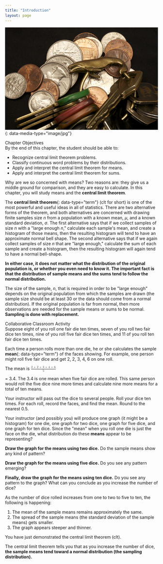 ```yaml
---
title: "Introduction"
layout: page
---
```



<?cnx.eoc class="summary" title="Chapter Review"?>

<?cnx.eoc class="formula-review" title="Formula Review"?>

<?cnx.eoc class="practice" title="Practice"?>

<?cnx.eoc class="free-response" title="Homework"?>

<?cnx.eoc class="references" title="References"?>

 ![This is a photo of change a set of keys in a pile. There appear to be five pennies, three quarters, four dimes, and two nickels. The key ring has a bronze whale on it and holds eleven keys.](../resources/CNX_Stats_C07_CO.jpg "If you want to figure out the distribution of the change people carry in their pockets, using the central limit theorem and assuming your sample is large enough, you will find that the  distribution is normal and bell-shaped. (credit: John Lodder)"){: data-media-type="image/jpg"}

<div data-type="note" class="chapter-objectives" data-label="" markdown="1">
<div data-type="title">
Chapter Objectives
</div>
By the end of this chapter, the student should be able to:

* Recognize central limit theorem problems.
* Classify continuous word problems by their distributions.
* Apply and interpret the central limit theorem for means.
* Apply and interpret the central limit theorem for sums.

</div>

Why are we so concerned with means? Two reasons are: they give us a middle ground for comparison, and they are easy to calculate. In this chapter, you will study means and the **central limit theorem**.

The **central limit theorem**{: data-type="term"} (clt for short) is one of the most powerful and useful ideas in all of statistics. There are two alternative forms of the theorem, and both alternatives are concerned with drawing finite samples size *n* from a population with a known mean, *μ*, and a known standard deviation, *σ*. The first alternative says that if we collect samples of size *n* with a \"large enough *n*,\" calculate each sample\'s mean, and create a histogram of those means, then the resulting histogram will tend to have an approximate normal bell shape. The second alternative says that if we again collect samples of size *n* that are \"large enough,\" calculate the sum of each sample and create a histogram, then the resulting histogram will again tend to have a normal bell-shape.

**In either case, it does not matter what the distribution of the original population is, or whether you even need to know it. The important fact is that the distribution of sample means and the sums tend to follow the normal distribution.**

The size of the sample, *n*, that is required in order to be \"large enough\" depends on the original population from which the samples are drawn (the sample size should be at least 30 or the data should come from a normal distribution). If the original population is far from normal, then more observations are needed for the sample means or sums to be normal. **Sampling is done with replacement.**

<div data-type="note" class="statistics collab" data-label="" markdown="1">
<div data-type="title">
Collaborative Classroom Activity
</div>
Suppose eight of you roll one fair die ten times, seven of you roll two fair dice ten times, nine of you roll five fair dice ten times, and 11 of you roll ten fair dice ten times.

Each time a person rolls more than one die, he or she calculates the sample **mean**{: data-type="term"} of the faces showing. For example, one person might roll five fair dice and get 2, 2, 3, 4, 6 on one roll.

The mean is <math xmlns="http://www.w3.org/1998/Math/MathML"> <mrow> <mfrac> <mrow> <mtext>2 + 2 + 3 + 4 + 6</mtext> </mrow> <mn>5</mn> </mfrac> </mrow> </math>

 = 3.4. The 3.4 is one mean when five fair dice are rolled. This same person would roll the five dice nine more times and calculate nine more means for a total of ten means.

Your instructor will pass out the dice to several people. Roll your dice ten times. For each roll, record the faces, and find the mean. Round to the nearest 0.5.

Your instructor (and possibly you) will produce one graph (it might be a histogram) for one die, one graph for two dice, one graph for five dice, and one graph for ten dice. Since the \"mean\" when you roll one die is just the face on the die, what distribution do these **means** appear to be representing?

**Draw the graph for the means using two dice.** Do the sample means show any kind of pattern?

**Draw the graph for the means using five dice.** Do you see any pattern emerging?

**Finally, draw the graph for the means using ten dice.** Do you see any pattern to the graph? What can you conclude as you increase the number of dice?

As the number of dice rolled increases from one to two to five to ten, the following is happening:

1.  The mean of the sample means remains approximately the same.
2.  The spread of the sample means (the standard deviation of the sample means) gets smaller.
3.  The graph appears steeper and thinner.

You have just demonstrated the central limit theorem (clt).

The central limit theorem tells you that as you increase the number of dice, **the sample means tend toward a normal distribution (the sampling distribution).**

</div>

